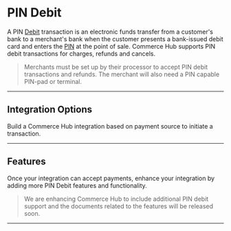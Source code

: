 

# PIN Debit

A PIN [Debit](?path=docs/Resources/FAQs-Glossary/Glossary.md#debit) transaction is an electronic funds transfer from a customer's bank to a merchant's bank when the customer presents a bank-issued debit card and enters the [PIN](?path=docs/Resources/FAQs-Glossary/Glossary.md#pin) at the point of sale. Commerce Hub supports PIN debit transactions for charges, refunds and cancels.


<!-- theme: caution -->
> Merchants must be set up by their processor to accept PIN debit transactions and refunds. The merchant will also need a PIN capable PIN-pad or terminal.


---

## Integration Options

Build a Commerce Hub integration based on payment source to initiate a transaction.

<!-- type: row -->

<!-- type: card
title: EMV Request
description: EMV-enabled chip payment cards are paired with additional layers of security such as encryption, tokenization and other authentication techniques making it difficult to replicate and reducing card payment fraud.
link: ?path=docs/Resources/FAQs-Glossary/Glossary.md
-->

<!-- type: card
title: Track Request
description: Payment Track can be used as EMV Fallback and involves manually swiping the payment source into a payment terminal using magnetic stripe. This can be used when the payment terminal fails to obtain the card details from the card's chip.
link: ?path=docs/In-Person/Encrypted-Payments/Track.md
-->

<!-- type: card
title: Key Management
description: Key management involves creating, deleting, storing and distributing keys. Managing keys nneds a number of requirements, for physical security and procedural aspects, such as the renowned 'dual control'.
link:
-->

<!-- type: row-end -->

---

## Features 

Once your integration can accept payments, enhance your integration by adding more PIN Debit features and functionality.

<!-- theme: warning -->
> We are enhancing Commerce Hub to include additional PIN debit support and the documents related to the features will be released soon.

<!-- type: row -->

<!-- type: card
title: Balance Inquiry
description: Balance inquiry can be used to know the funds remaining in the customer's debit account.
link: 
-->

<!-- type: card
title: Cash Back
description: The cashback feature allows shoppers get cash back in your account, either after a purchase or without a purchase. 
link: 
-->

<!-- type: card
title: Partial Approval
description: This validation is used only for transactions where the acquirer supports partial authorisations. Partial approval checks if the transaction amount depletes the card's balance and requires another payment method to complete the transaction.
link:
-->

<!-- type: row-end -->

<!-- type: row -->

<!-- type: card
title: EBT
description: Electronic Benefit Transfer payment cards allows the acceptance of electronic benefits........
link: 
-->

<!-- type: card
title: Debit Reversals
description: A debit reversal is initiated when the funds a customer used in a transaction are returned to the customer's bank. This can be initiated by the cardholder, the merchant, the issuing bank, the acquiring bank, or the card association.
link: 
-->

<!-- type: card
title: Quasi-Cash
description: 
link:
-->

<!-- type: row-end -->
---
